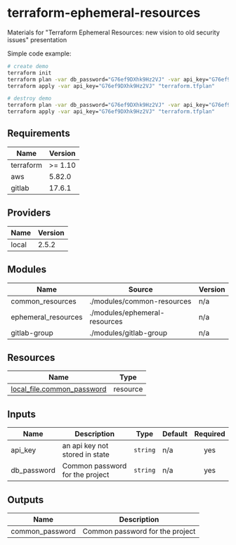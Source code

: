 # terraform-ephemeral-resources
Materials for "Terraform Ephemeral Resources: new vision to old security issues" presentation


Simple code example:
```bash
# create demo
terraform init
terraform plan -var db_password="G76ef9DXhk9Hz2VJ" -var api_key="G76ef9DXhk9Hz2VJ" -out "terraform.tfplan"
terraform apply -var api_key="G76ef9DXhk9Hz2VJ" "terraform.tfplan"

# destroy demo
terraform plan -var db_password="G76ef9DXhk9Hz2VJ" -var api_key="G76ef9DXhk9Hz2VJ" -out "terraform.tfplan" -destroy
terraform apply -var api_key="G76ef9DXhk9Hz2VJ" "terraform.tfplan"
```

<!-- BEGIN_TF_DOCS -->
## Requirements

| Name | Version |
|------|---------|
| terraform | >= 1.10 |
| aws | 5.82.0 |
| gitlab | 17.6.1 |

## Providers

| Name | Version |
|------|---------|
| local | 2.5.2 |

## Modules

| Name | Source | Version |
|------|--------|---------|
| common\_resources | ./modules/common-resources | n/a |
| ephemeral\_resources | ./modules/ephemeral-resources | n/a |
| gitlab-group | ./modules/gitlab-group | n/a |

## Resources

| Name | Type |
|------|------|
| [local_file.common_password](https://registry.terraform.io/providers/hashicorp/local/latest/docs/resources/file) | resource |

## Inputs

| Name | Description | Type | Default | Required |
|------|-------------|------|---------|:--------:|
| api\_key | an api key not stored in state | `string` | n/a | yes |
| db\_password | Common password for the project | `string` | n/a | yes |

## Outputs

| Name | Description |
|------|-------------|
| common\_password | Common password for the project |
<!-- END_TF_DOCS -->